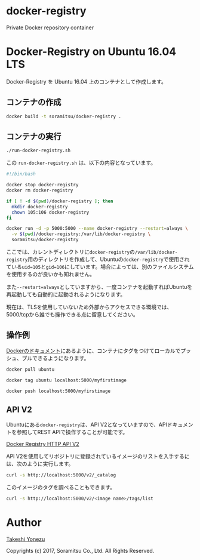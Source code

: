 # docker-registry
Private Docker repository container

# Docker-Registry on Ubuntu 16.04 LTS

Docker-Registry を Ubuntu 16.04 上のコンテナとして作成します。

## コンテナの作成

``` bash
docker build -t soramitsu/docker-registry .
```

## コンテナの実行

``` bash
./run-docker-registry.sh
```

この `run-docker-registry.sh` は、以下の内容となっています。

```bash
#!/bin/bash

docker stop docker-registry
docker rm docker-registry

if [ ! -d $(pwd)/docker-registry ]; then
  mkdir docker-registry
  chown 105:106 docker-registry
fi

docker run -d -p 5000:5000 --name docker-registry --restart=always \
  -v $(pwd)/docker-registry:/var/lib/docker-registry \
  soramitsu/docker-registry
```

ここでは、カレントディレクトリに`docker-registry`の`/var/lib/docker-registry`用のディレクトリを作成して、Ubuntuの`docker-registry`で使用されている`uid=105`と`gid=106`にしています。場合によっては、別のファイルシステムを使用するのが良いかも知れません。

また`--restart=always`としていますから、一度コンテナを起動すればUbuntuを再起動しても自動的に起動されるようになります。

現在は、TLSを使用していないため外部からアクセスできる環境では、5000/tcpから誰でも操作できる点に留意してください。

## 操作例

[Dockerのドキュメント](https://docs.docker.com/registry/)にあるように、コンテナにタグをつけてローカルでプッシュ、プルできるようになります。

``` bash
docker pull ubuntu

docker tag ubuntu localhost:5000/myfirstimage

docker push localhost:5000/myfirstimage
```

## API V2

Ubuntuにある`docker-registry`は、API V2となっていますので、APIドキュメントを参照してREST APIで操作することが可能です。

[Docker Registry HTTP API V2](https://github.com/docker/distribution/blob/master/docs/spec/api.md)

API V2を使用してリポジトリに登録されているイメージのリストを入手するには、次のように実行します。

``` bash
curl -s http://localhost:5000/v2/_catalog
```

このイメージのタグを調べることもできます。

``` bash
curl -s http://localhost:5000/v2/<image name>/tags/list
```

# Author
[Takeshi Yonezu](https://github.com/tkyonezu)

Copyrights (c) 2017, Soramitsu Co., Ltd.
All Rights Reserved.
